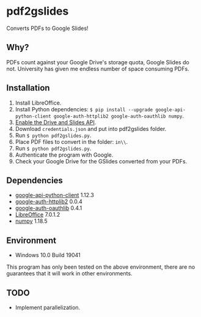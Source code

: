 # pdf2gslides
Converts PDFs to Google Slides!

## Why?
PDFs count against your Google Drive's storage quota, Google Slides do not.
University has given me endless number of space consuming PDFs.

## Installation
 1. Install LibreOffice.
 2. Install Python dependencies: `$ pip install --upgrade google-api-python-client google-auth-httplib2 google-auth-oauthlib numpy`.
 3. [Enable the Drive and Slides API](https://developers.google.com/drive/api/v3/quickstart/python).
 4. Download `credentials.json` and put into pdf2gslides folder.
 5. Run `$ python pdf2gslides.py`.
 6. Place PDF files to convert in the folder: `in\\`.
 7. Run `$ python pdf2gslides.py`.
 8. Authenticate the program with Google.
 9. Check your Google Drive for the GSlides converted from your PDFs.

## Dependencies
 - [google-api-python-client](https://github.com/googleapis/google-api-python-client) 1.12.3
 - [google-auth-httplib2](https://github.com/googleapis/google-auth-library-python-httplib2) 0.0.4
 - [google-auth-oauthlib](https://github.com/googleapis/google-auth-library-python-oauthlib) 0.4.1
 - [LibreOffice](https://www.libreoffice.org/) 7.0.1.2
 - [numpy](https://numpy.org/) 1.18.5

## Environment
 - Windows 10.0 Build 19041
 
 This program has only been tested on the above environment,
 there are no guarantees that it will work in other environments.

## TODO
 - Implement parallelization.
